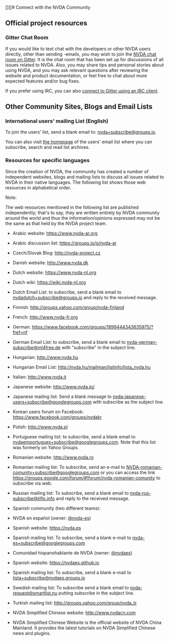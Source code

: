 [][[# Connect with the NVDA Community

## Official project resources

### Gitter Chat Room
If you would like to text chat with the developers or other NVDA users directly, other than sending -emails, you may wish to join the [NVDA chat room on Gitter](https://gitter.im/nvaccess/NVDA). It is the chat room that has been set up for discussions of all issues related to NVDA. Also, you may share tips and personal stories about using NVDA, and you may ask relevant questions after reviewing the website and product documentation, or feel free to chat about more expected features and/or bug fixes.

If you prefer using IRC, you can also [connect to Gitter using an IRC client](https://irc.gitter.im/).

## Other Community Sites, Blogs and Email Lists

### International users' mailing List (English)

To join the users' list, send a blank email to: 
nvda+subscribe@groups.io.

You can also visit [the homepage](https://nvda.groups.io/g/nvda) of the users' email list where you can subscribe, search and read list archives.

### Resources for specific languages
Since the creation of NVDA, the community has created a number of independent websites, blogs and mailing lists to discuss all issues related to NVDA in their native languages. The following list shows those web resources in alphabetical order.

Note:

The web resources mentioned in the following list are published independently; that's to say, they are written entirely by NVDA community around the world and thus the information/opinions expressed may not be the same as that held by the NVDA project team.

 * Arabic website: https://www.nvda-ar.org
* Arabic discussion list: https://groups.io/g/nvda-ar
 * Czech/Slovak Blog: http://nvda-project.cz
 * Danish website: http://www.nvda.dk
 * Dutch website: https://www.nvda-nl.org
 * Dutch wiki: https://wiki.nvda-nl.org
 * Dutch Email List: to subscribe, send a blank email to nvdadutch+subscribe@groups.io and reply to the received message.
 * Finnish: http://groups.yahoo.com/group/nvda-finland
 * French: http://www.nvda-fr.org
 * German: https://www.facebook.com/groups/1899444343635975/?fref=nf
 * German Email List: to subscribe, send a blank email to nvda-german-subscribe@ml4free.de with "subscribe" in the subject line.
 * Hungarian: http://www.nvda.hu
 * Hungarian Email List: http://nvda.hu/mailman/listinfo/lista_nvda.hu
 * Italian: http://www.nvda.it
 * Japanese website: http://www.nvda.jp/
 * Japanese mailing list: Send a blank message to nvda-japanese-users+subscribe@googlegroups.com with subscribe as the subject line.
 * Korean users forum on Facebook: https://www.facebook.com/groups/nvdakr
 * Polish: http://www.nvda.pl
 * Portuguese mailing list: to subscribe, send a blank email to nvdaemportugues+subscribe@googlegroups.com. Note that this list was formerly on Yahoo Groups.
 * Romanian website: http://www.nvda.ro
 * Romanian mailing list: To subscribe, send an e-mail to NVDA-romanian-comunity+subscribe@googlegroups.com or you can access the link https://groups.google.com/forum/#!forum/nvda-romanian-comunity to subscribe via web.
 * Russian mailing list: To subscribe, send a blank email to nvda-rus-subscribe@tiflo.info and reply to the received message.
 * Spanish community (two different teams):
  * NVDA en español (owner: [@nvda-es](https://github.com/nvda-es))
   * Spanish website: https://nvda.es
   * Spanish mailing list: To subscribe, send a blank e-mail to nvda-es+subscribe@googlegroups.com
  * Comunidad hispanohablante de NVDA (owner: [@nvdaes](https://github.com/nvdaes))
   * Spanish website: https://nvdaes.github.io
   * Spanish mailing list: To subscribe, send a blank e-mail to lista+subscribe@nvdaes.groups.io
 * Swedish mailing list: To subscribe send a blank email to nvda-request@smartlist.nu putting subscribe in the subject line.
 * Turkish mailing list: http://groups.yahoo.com/group/nvda_tr

 * NVDA Simplified Chinese website: http://www.nvdacn.com
 * NVDA Simplified Chinese Website is the official website of NVDA China Mainland. It provides the latest tutorials on 
NVDA Simplified Chinese news and plugins.
